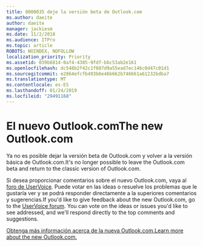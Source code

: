 ```yaml
---
title: 8000035 deje la versión beta de Outlook.com
ms.author: daeite
author: daeite
manager: jackiesm
ms.date: 11/2/2018
ms.audience: ITPro
ms.topic: article
ROBOTS: NOINDEX, NOFOLLOW
localization_priority: Priority
ms.assetid: 039b6814-0af4-4385-9fdf-bbc53ab2e161
ms.openlocfilehash: dc548b2f42c1f087d9a55ead7ec146c0d47c01d1
ms.sourcegitcommit: e2864efcfb493b6e46b662b746661a61232bdba7
ms.translationtype: MT
ms.contentlocale: es-ES
ms.lasthandoff: 01/24/2019
ms.locfileid: "29491168"
---
```

# <a name="the-new-outlookcom"></a><span data-ttu-id="2adbb-102">El nuevo Outlook.com</span><span class="sxs-lookup"><span data-stu-id="2adbb-102">The new Outlook.com</span></span>

<span data-ttu-id="2adbb-103">Ya no es posible dejar la versión beta de Outlook.com y volver a la versión básica de Outlook.com.</span><span class="sxs-lookup"><span data-stu-id="2adbb-103">It's no longer possible to leave the Outlook.com beta and return to the classic version of Outlook.com.</span></span>
  
<span data-ttu-id="2adbb-p101">Si desea proporcionar comentarios sobre el nuevo Outlook.com, vaya al [foro de UserVoice](https://go.microsoft.com/fwlink/p/?linkid=851599). Puede votar en las ideas o resuelve los problemas que le gustaría ver y se podrá responder directamente a la superiores comentarios y sugerencias.</span><span class="sxs-lookup"><span data-stu-id="2adbb-p101">If you'd like to give feedback about the new Outlook.com, go to the [UserVoice forum](https://go.microsoft.com/fwlink/p/?linkid=851599). You can vote on the ideas or issues you'd like to see addressed, and we'll respond directly to the top comments and suggestions.</span></span>
  
[<span data-ttu-id="2adbb-106">Obtenga más información acerca de la nueva Outlook.com.</span><span class="sxs-lookup"><span data-stu-id="2adbb-106">Learn more about the new Outlook.com.</span></span>](https://go.microsoft.com/fwlink/p/?linkid=874356)
  

